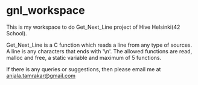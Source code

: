 # gnl_workspace

This is my workspace to do Get_Next_Line project of Hive Helsinki(42 School). 

Get_Next_Line is a C function which reads a line from any type of sources. A line is any characters that ends with '\n'. The allowed functions are read, malloc and free, a static variable and maximum of 5 functions.

If there is any queries or suggestions, then please email me at anjala.tamrakar@gmail.com
